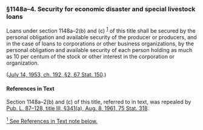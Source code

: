 ### §1148a–4. Security for economic disaster and special livestock loans ###

Loans under section 1148a–2(b) and (c) <sup><a href="#1148a-4_1_target" name="1148a-4_1">1</a></sup> of this title shall be secured by the personal obligation and available security of the producer or producers, and in the case of loans to corporations or other business organizations, by the personal obligation and available security of each person holding as much as 10 per centum of the stock or other interest in the corporation or organization.

([July 14, 1953, ch. 192, §2, 67 Stat. 150](/statviewer.htm?volume=67&page=150).)

#### References in Text ####

Section 1148a–2(b) and (c) of this title, referred to in text, was repealed by [Pub. L. 87–128, title III, §341(a), Aug. 8, 1961, 75 Stat. 318](/statviewer.htm?volume=75&page=318).

[<sup>1</sup> See References in Text note below.](#1148a-4_1)